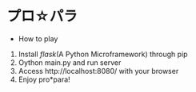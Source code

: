 # プロ☆パラ 
- How to play 
 1. Install *flask*(A Python Microframework) through pip
 1. Oython main.py and run server
 1. Access http://localhost:8080/ with your browser
 1. Enjoy pro*para!

